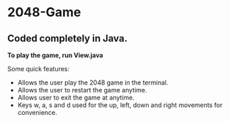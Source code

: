 # 2048-Game #

## Coded completely in Java. ##

**To play the game, run View.java**

Some quick features:

-	Allows the user play the 2048 game in the terminal.
-	Allows the user to restart the game anytime.
-	Allows user to exit the game at anytime.
-	Keys w, a, s and d used for the up, left, down and right movements for convenience.

